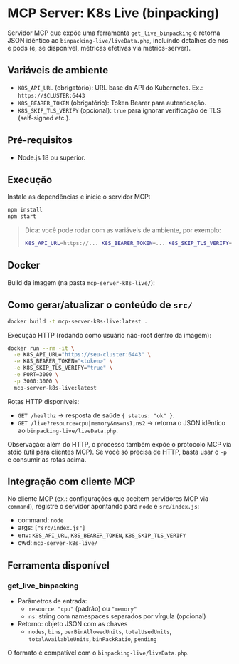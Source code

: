 # MCP Server: K8s Live (binpacking)

Servidor MCP que expõe uma ferramenta `get_live_binpacking` e retorna JSON idêntico ao `binpacking-live/liveData.php`, incluindo detalhes de nós e pods (e, se disponível, métricas efetivas via metrics-server).

## Variáveis de ambiente

- `K8S_API_URL` (obrigatório): URL base da API do Kubernetes. Ex.: `https://$CLUSTER:6443`
- `K8S_BEARER_TOKEN` (obrigatório): Token Bearer para autenticação.
- `K8S_SKIP_TLS_VERIFY` (opcional): `true` para ignorar verificação de TLS (self-signed etc.).

## Pré-requisitos

- Node.js 18 ou superior.

## Execução

Instale as dependências e inicie o servidor MCP:

```sh
npm install
npm start
```

> Dica: você pode rodar com as variáveis de ambiente, por exemplo:
>
> ```sh
> K8S_API_URL=https://... K8S_BEARER_TOKEN=... K8S_SKIP_TLS_VERIFY=true npm start
> ```

## Docker

Build da imagem (na pasta `mcp-server-k8s-live/`):
## Como gerar/atualizar o conteúdo de `src/`


```sh
docker build -t mcp-server-k8s-live:latest .
```

Execução HTTP (rodando como usuário não-root dentro da imagem):

```sh
docker run --rm -it \
  -e K8S_API_URL="https://seu-cluster:6443" \
  -e K8S_BEARER_TOKEN="<token>" \
  -e K8S_SKIP_TLS_VERIFY="true" \
  -e PORT=3000 \
  -p 3000:3000 \
  mcp-server-k8s-live:latest
```

Rotas HTTP disponíveis:

- `GET /healthz` → resposta de saúde `{ status: "ok" }`.
- `GET /live?resource=cpu|memory&ns=ns1,ns2` → retorna o JSON idêntico ao `binpacking-live/liveData.php`.

Observação: além do HTTP, o processo também expõe o protocolo MCP via stdio (útil para clientes MCP). Se você só precisa de HTTP, basta usar o `-p` e consumir as rotas acima.

## Integração com cliente MCP

No cliente MCP (ex.: configurações que aceitem servidores MCP via `command`), registre o servidor apontando para `node` e `src/index.js`:

- command: `node`
- args: `["src/index.js"]`
- env: `K8S_API_URL`, `K8S_BEARER_TOKEN`, `K8S_SKIP_TLS_VERIFY`
- cwd: `mcp-server-k8s-live/`

## Ferramenta disponível

### get_live_binpacking

- Parâmetros de entrada:
  - `resource`: `"cpu"` (padrão) ou `"memory"`
  - `ns`: string com namespaces separados por vírgula (opcional)
- Retorno: objeto JSON com as chaves
  - `nodes`, `bins`, `perBinAllowedUnits`, `totalUsedUnits`, `totalAvailableUnits`, `binPackRatio`, `pending`

O formato é compatível com o `binpacking-live/liveData.php`.
